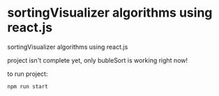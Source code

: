 
# sortingVisualizer algorithms using react.js 

sortingVisualizer algorithms using react.js 

project isn't complete yet, only bubleSort is working right now!

to run project:

  `npm run start`
